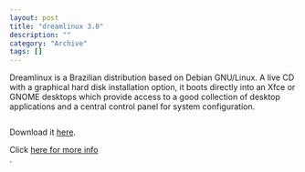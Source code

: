 ```yaml
--- 
layout: post 
title: "dreamlinux 3.0"
description: ""
category: "Archive"
tags: []
---  
```

<p>Dreamlinux is a Brazilian distribution based on Debian GNU/Linux. A live CD with a graphical hard disk installation option, it boots directly into an Xfce or GNOME desktops which provide access to a good collection of desktop applications and a central control panel for system configuration.</p>
<img src="/images/blog/Dreamlinux.jpg" alt="" class="reflect rheight22"/>
 <p>Download it <a href="http://www.dreamlinux.com.br/download.html">here</a>.</p> <p>Click <a href="http://www.dreamlinux.com.br/">here for more info</a> <br/>.</p>